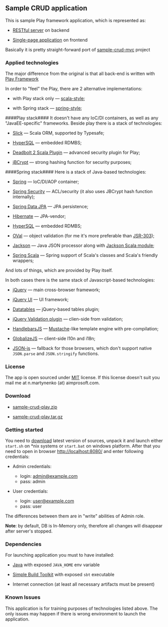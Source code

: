 ## Sample CRUD application ###

This is sample Play framework application, which is represented as:

- <a href="http://en.wikipedia.org/wiki/Representational_state_transfer">RESTful server</a> on backend

- <a href="http://en.wikipedia.org/wiki/Single-page_application">Single-page application</a> on frontend

Basically it is pretty straight-forward port of [sample-crud-mvc](https://github.com/nmartynenko/sample-crud-mvc/) project

### Applied technologies ###
The major difference from the original is that all back-end is written with [Play Framework](http://www.playframework.com/)

In order to "feel" the Play, there are 2 alternative implementations:

- with Play stack only &mdash; [scala-style](https://github.com/nmartynenko/play-scala-style);

- with Spring stack &mdash; [spring-style](https://github.com/nmartynenko/play-spring-style);

####Play stack####
It doesn't have any IoC/DI containers, as well as any "JavaEE-specific" frameworks.
Beside play there is a stack of technologies:

- [Slick](http://slick.typesafe.com/) &mdash; Scala ORM, supported by Typesafe;

- [HyperSQL](http://hsqldb.org/) &mdash; embedded RDMBS;

- [Deadbolt 2 Scala Plugin](https://github.com/schaloner/deadbolt-2) &mdash; advanced security plugin for Play;

- [jBCrypt](http://www.mindrot.org/projects/jBCrypt/) &mdash; strong hashing function for security purposes;

####Spring stack####
Here is a stack of Java-based technologies:

- [Spring](http://www.springsource.org/) &mdash; IoC/DI/AOP container;

- [Spring Security](http://www.springsource.org/spring-security/) &mdash; ACL/security (it also uses JBCrypt hash function internally);

- [Spring Data JPA](http://www.springsource.org/spring-data/jpa) &mdash; JPA persistence;

- [Hibernate](http://www.hibernate.org/) &mdash; JPA-vendor;

- [HyperSQL](http://hsqldb.org/) &mdash; embedded RDMBS;

- [OVal](http://oval.sourceforge.net/) &mdash; object validation (for me it's more preferable than [JSR-303](http://jcp.org/en/jsr/detail?id=303));

- [Jackson](http://jackson.codehaus.org/) &mdash; Java JSON processor along with [Jackson Scala module](https://github.com/FasterXML/jackson-module-scala);

- [Spring Scala](https://github.com/spring-projects/spring-scala) &mdash; Spring support of Scala's classes and Scala's friendly wrappers;

And lots of things, which are provided by Play itself.

In both cases there is the same stack of Javascript-based technologies:

- [jQuery](http://jquery.com/) &mdash; main cross-browser framework;

- [jQuery UI](http://jqueryui.com/) &mdash; UI framework;

- [Datatables](http://datatables.net/) &mdash; jQuery-based tables plugin;

- [jQuery Validation plugin](http://bassistance.de/jquery-plugins/jquery-plugin-validation/) &mdash; clien-side from validation;

- [HandlebarsJS](http://handlebarsjs.com/) &mdash; [Mustache](http://mustache.github.com/)-like template engine with pre-compilation;

- [GlobalizeJS](https://github.com/jquery/globalize) &mdash; client-side l10n and i18n;

- [JSON-js](https://github.com/douglascrockford/JSON-js/) &mdash; fallback for those browsers, which don't support native ```JSON.parse``` and ```JSON.stringify``` functions.

### License ###
The app is open sourced under <a href="http://www.opensource.org/licenses/mit-license.php">MIT</a> license.
If this license doesn't suit you mail me at n.martynenko (at) aimprosoft.com.

### Download ###

* <a href="https://github.com/nmartynenko/sample-crud-play/zipball/master">sample-crud-play.zip</a>

* <a href="https://github.com/nmartynenko/sample-crud-play/tarball/master">sample-crud-play.tar.gz</a>

### Getting started ###
You need to [download](#download) latest version of sources, unpack it and launch either ```start.sh``` on *nix systems or ```start.bat``` on windows platform.
After that you need to open in browser [http://localhost:8080/](http://localhost:8080/) and enter following credentials:

- Admin credentials:
	- login: admin@example.com
	- pass:  admin

- User credentials:
	- login: user@example.com
	- pass:  user

The differences between them are in "write" abilities of Admin role.

__Note__: by default, DB is In-Memory only, therefore all changes will disappear after server's stopped.

### Dependencies ###
For launching application you must to have installed:

- <a href="http://www.oracle.com/technetwork/java/index.html">Java</a> with exposed ```JAVA_HOME``` env variable

- <a href="http://www.scala-sbt.org/">Simple Build Toolkit</a> with exposed ```sbt``` executable

- Internet connection (at least all necessary artifacts must be present)

### Known Issues ###
This application is for training purposes of technologies listed above.
The only issues may happen if there is wrong environment to launch the application.